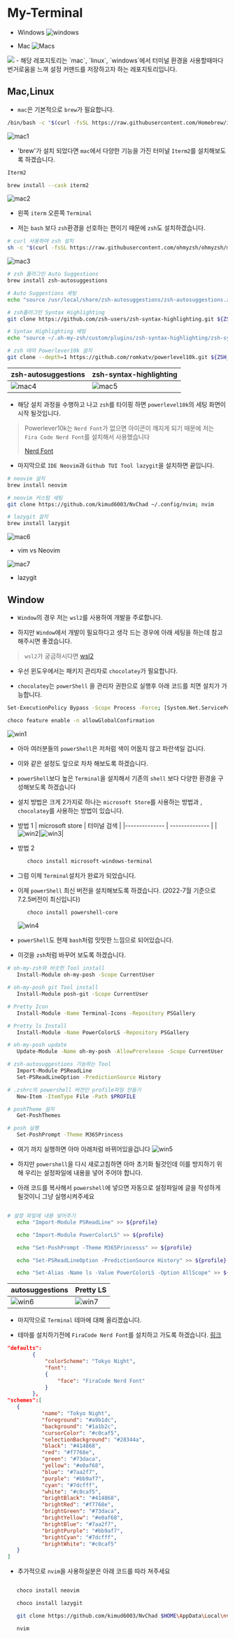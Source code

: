# My-Terminal

- Windows
   ![windows](./imgs/win.png)

- Mac
   ![Macs](./imgs/mac.png) 
   
<img src="https://img.shields.io/badge/Terminal-4D4D4D?style=for-the-badge&logo=Windows Terminal&logoColor=white"> 
- 해당 레포지토리는 `mac`, `linux`, `windows`에서 터미널 환경을 사용할때마다 번거로움을 느껴 설정 커맨드를 저장하고자 하는 레포지토리입니다.

## Mac,Linux

- `mac`은 기본적으로 `brew`가 필요합니다.

```bash
/bin/bash -c "$(curl -fsSL https://raw.githubusercontent.com/Homebrew/install/HEAD/install.sh)"
```

   ![mac1](./imgs/mac1.png)

- 'brew'가 설치 되었다면 `mac`에서 다양한 기능을 가진 터미널 `Iterm2`를 설치해보도록 하겠습니다.


```bash
Iterm2

brew install --cask iterm2

```
   ![mac2](./imgs/mac2.png)
   - 왼쪽 `iterm` 오른쪽 `Terminal`   

- 저는 `bash` 보다 `zsh`환경을 선호하는 편이기 때문에 `zsh`도 설치하겠습니다.   

```bash
# curl 사용하여 zsh 설치
sh -c "$(curl -fsSL https://raw.githubusercontent.com/ohmyzsh/ohmyzsh/master/tools/install.sh)"
```
   ![mac3](./imgs/mac3.png)

```bash
# zsh 플러그인 Auto Suggestions
brew install zsh-autosuggestions

# Auto Suggestions 세팅
echo "source /usr/local/share/zsh-autosuggestions/zsh-autosuggestions.zsh" >> ~/.zshrc

# zsh플러그인 Syntax Highlighting
git clone https://github.com/zsh-users/zsh-syntax-highlighting.git ${ZSH_CUSTOM:-~/.oh-my-zsh/custom}/plugins/zsh-syntax-highlighting

# Syntax Highlighting 세팅
echo "source ~/.oh-my-zsh/custom/plugins/zsh-syntax-highlighting/zsh-syntax-highlighting.zsh" >> ${HOME}/.zshrc

# zsh 테마 Powerlever10k 설치
git clone --depth=1 https://github.com/romkatv/powerlevel10k.git ${ZSH_CUSTOM:-$HOME/.oh-my-zsh/custom}/themes/powerlevel10k

```
| zsh-autosuggestions | zsh-syntax-highlighting | 
|-------------- | -------------- | 
| ![mac4](./imgs/mac4.png)|![mac5](./imgs/mac5.png)|


- 해당 설치 과정을 수행하고 나고 `zsh`를 타이핑 하면 `powerlevel10k`의 세팅 화면이 시작 될것입니다.

> Powerlever10k는 `Nerd Font`가 없으면 아이콘이 깨지게 되기 때문에 저는 `Fira Code Nerd Font`를 설치해서 사용했습니다  
>
> [Nerd Font](https://www.nerdfonts.com/font-downloads) 

- 마지막으로 `IDE Neovim`과 `Github TUI Tool lazygit`을 설치하면 끝입니다.  

```bash
# neovim 설치
brew install neovim

# neovim 커스텀 세팅
git clone https://github.com/kimud6003/NvChad ~/.config/nvim; nvim

# lazygit 설치
brew install lazygit
```
   ![mac6](./imgs/mac6.png)
   - vim vs Neovim

   ![mac7](./imgs/mac7.png)
   - lazygit

## Window

- `Window`의 경우 저는 `wsl2`를 사용하여 개발을 주로합니다.

- 하지만 `Window`에서 개발이 필요하다고 생각 드는 경우에 아래 세팅을 하는데 참고 해주시면 좋겠습니다.

> `wsl2`가 궁금하시다면 [wsl2](https://github.com/kimud6003/wsl) 

- 우선 윈도우에서는 패키지 관리자로 `chocolatey`가 필요합니다. 

- `chocolatey`는 `powerShell` 을 관리자 권한으로 실행후 아래 코드를 치면 설치가 가능합니다.

```bash
Set-ExecutionPolicy Bypass -Scope Process -Force; [System.Net.ServicePointManager]::SecurityProtocol = [System.Net.ServicePointManager]::SecurityProtocol -bor 3072; iex ((New-Object System.Net.WebClient).DownloadString('https://chocolatey.org/install.ps1'))

choco feature enable -n allowGlobalConfirmation
```

   ![win1](./imgs/win1.png)

- 아마 여러분들의 `powerShell`은 저처럼 색이 어둡지 않고 파란색일 겁니다. 

- 이와 같은 설정도 앞으로 차차 해보도록 하겠습니다.

- `powerShell`보다 높은 `Terminal`을 설치해서 기존의 `shell` 보다 다양한 환경을 구성해보도록 하겠습니다 

- 설치 방법은 크게 2가지로 하나는 `microsoft Store`를 사용하는 방법과 , `chocolatey`를 사용하는 방법이 있습니다.  

- 방법 1
   | microsoft store | 터미널 검색 | 
   |-------------- | -------------- | 
   | ![win2](./imgs/win2.png)|![win3](./imgs/win3.png)|

- 방법 2

   ```bash
      choco install microsoft-windows-terminal
   ``` 

- 그럼 이제 `Terminal`설치가 완료가 되었습니다.

- 이제 `powerShell` 최신 버전을 설치해보도록 하겠습니다. (2022-7월 기준으로 7.2.5버전이 최신입니다)

   ```bash
      choco install powershell-core
   ``` 
   ![win4](./imgs/win4.png)

- `powerShell`도 현재 `bash`처럼 밋밋한 느낌으로 되어있습니다.

- 이것을 `zsh`처럼 바꾸어 보도록 하겠습니다.

```bash
# oh-my-zsh와 비슷한 Tool install
   Install-Module oh-my-posh -Scope CurrentUser 

# oh-my-posh git Tool install
   Install-Module posh-git -Scope CurrentUser 

# Pretty Icon
   Install-Module -Name Terminal-Icons -Repository PSGallery 

# Pretty ls Install
   Install-Module -Name PowerColorLS -Repository PSGallery 

# oh-my-posh update
   Update-Module -Name oh-my-posh -AllowPrerelease -Scope CurrentUser

# zsh-autosuggestions 기능하는 Tool
   Import-Module PSReadLine
   Set-PSReadLineOption -PredictionSource History

# .zshrc의 powershell 버전인 profile파일 만들기
   New-Item -ItemType File -Path $PROFILE

# poshTheme 설치
   Get-PoshThemes

# posh 실행
   Set-PoshPrompt -Theme M365Princess
```
- 여기 까지 실행하면 아마 아래처럼 바뀌어있을겁니다 
   ![win5](./imgs/win5.png)

- 하지만 `powershell`을 다시 새로고침하면 아마 초기화 될것인데 이를 방지하기 위해 우리는 설정파일에 내용을 넣어 주어야 합니다.

- 아래 코드를 복사해서 `powershell`에 넣으면 자동으로 설정파일에 글을 작성하게 될것이니 그냥 실행시켜주세요 

```bash

# 설정 파일에 내용 넣어주기
   echo "Import-Module PSReadLine" >> ${profile}

   echo "Import-Module PowerColorLS" >> ${profile}

   echo "Set-PoshPrompt -Theme M365Princesss" >> ${profile}

   echo "Set-PSReadLineOption -PredictionSource History" >> ${profile}

   echo "Set-Alias -Name ls -Value PowerColorLS -Option AllScope" >> ${profile}
```

   | autosuggestions | Pretty LS  | 
   |-------------- | -------------- | 
   | ![win6](./imgs/win6.png)|![win7](./imgs/win7.png)|

- 마지막으로 `Terminal` 테마에 대해 올리겠습니다.

- 테마를 설치하기전에 `FiraCode Nerd Font`를 설치하고 가도록 하겠습니다. [링크](https://github.com/ryanoasis/nerd-fonts/releases/download/v2.1.0/FiraCode.zip) 

```json
"defaults": 
        {
            "colorScheme": "Tokyo Night",
            "font": 
            {
                "face": "FiraCode Nerd Font"
            }
        },
"schemes":[
   {
           "name": "Tokyo Night",
           "foreground": "#a9b1dc",
           "background": "#1a1b2c",
           "cursorColor": "#c0caf5",
           "selectionBackground": "#28344a",
           "black": "#414868",
           "red": "#f7768e",
           "green": "#73daca",
           "yellow": "#e0af68",
           "blue": "#7aa2f7",
           "purple": "#bb9af7",
           "cyan": "#7dcfff",
           "white": "#c0caf5",
           "brightBlack": "#414868",
           "brightRed": "#f7768e",
           "brightGreen": "#73daca",
           "brightYellow": "#e0af68",
           "brightBlue": "#7aa2f7",
           "brightPurple": "#bb9af7",
           "brightCyan": "#7dcfff",
           "brightWhite": "#c0caf5"
   }
]

```

- 추가적으로 `nvim`을 사용하실분은 아래 코드를 따라 쳐주세요 


```bash

   choco install neovim

   choco install lazygit

   git clone https://github.com/kimud6003/NvChad $HOME\AppData\Local\nvim

   nvim

```
